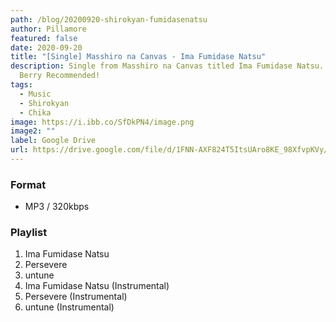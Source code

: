 ```yaml
---
path: /blog/20200920-shirokyan-fumidasenatsu
author: Pillamore
featured: false
date: 2020-09-20
title: "[Single] Masshiro na Canvas - Ima Fumidase Natsu"
description: Single from Masshiro na Canvas titled Ima Fumidase Natsu. Berry
  Berry Recommended!
tags:
  - Music
  - Shirokyan
  - Chika
image: https://i.ibb.co/SfDkPN4/image.png
image2: ""
label: Google Drive
url: https://drive.google.com/file/d/1FNN-AXF824T5ItsUAro8KE_98XfvpKVy/view?usp=sharing
---
```


### Format

- MP3 / 320kbps

### Playlist

1.  Ima Fumidase Natsu
2.  Persevere
3.  untune
4.  Ima Fumidase Natsu (Instrumental)
5.  Persevere (Instrumental)
6.  untune (Instrumental)
